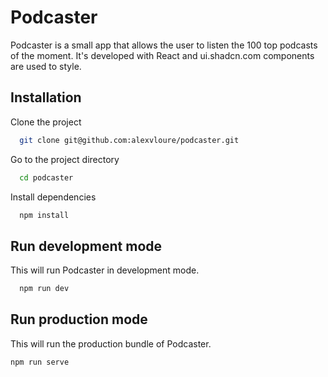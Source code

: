 
# Podcaster
Podcaster is a small app that allows the user to listen the 100 top podcasts of the moment. It's developed with React and ui.shadcn.com components are used to style.

## Installation

Clone the project

```bash
  git clone git@github.com:alexvloure/podcaster.git
```

Go to the project directory

```bash
  cd podcaster
```

Install dependencies

```bash
  npm install
```
## Run development mode

This will run Podcaster in development mode.

```bash
  npm run dev
```
## Run production mode

This will run the production bundle of Podcaster.

```bash
npm run serve
```